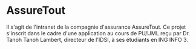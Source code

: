 # AssureTout

Il s'agit de l'intranet de la compagnie d'assurance AssureTout. Ce projet s'inscrit dans le cadre d'une application au cours de PU/UML reçu par Dr. Tanoh Tanoh Lambert, directeur de l'IDSI, à ses étudiants en ING INFO 3.
